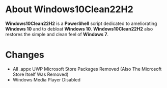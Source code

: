 # About Windows10Clean22H2

 **Windows10Clean22H2** is a **PowerShell** script dedicated to ameliorating **Windows 10** and to debloat **Windows 10**.
 **Windows10Clean22H2** also restores the simple and clean feel of **Windows 7**.

 # Changes
 - All .appx UWP Microsoft Store Packages Removed (Also The Microsoft Store Itself Was Removed)
 - Windows Media Player Disabled
